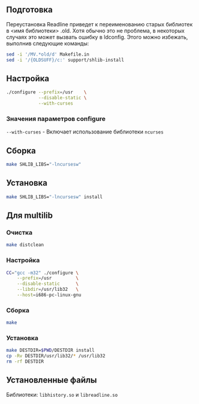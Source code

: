 <package-info :package="package" showsbu2></package-info>

<script>
		new Vue({
		el: '#main',
		data: { package: {} },
		mounted: function () {
				this.getPackage('readline');
		},
		methods: {
			getPackage: function(name) {
					getPackage(name)
					.then(response => this.package = response);
			},
		}
  })
</script>

## Подготовка

Переустановка Readline приведет к переименованию старых библиотек в <имя библиотеки> .old. Хотя обычно это не проблема, в некоторых случаях это может вызвать ошибку в ldconfig. Этого можно избежать, выполнив следующие команды: 

```bash
sed -i '/MV.*old/d' Makefile.in
sed -i '/{OLDSUFF}/c:' support/shlib-install
```

## Настройка


```bash
./configure --prefix=/usr    \
            --disable-static \
            --with-curses  
```

### Значения параметров configure

`--with-curses` - Включает использование библиотеки `ncurses`

## Сборка


```bash
make SHLIB_LIBS="-lncursesw" 
```

## Установка

```bash
make SHLIB_LIBS="-lncursesw" install
```
 
## Для multilib

### Очистка

```bash
make distclean
```

### Настройка

```bash
CC="gcc -m32" ./configure \
    --prefix=/usr         \
    --disable-static      \
    --libdir=/usr/lib32   \
    --host=i686-pc-linux-gnu
```

### Сборка 

```bash
make
```

### Установка

```bash
make DESTDIR=$PWD/DESTDIR install
cp -Rv DESTDIR/usr/lib32/* /usr/lib32
rm -rf DESTDIR
```

## Установленные файлы

Библиотеки: `libhistory.so` и `libreadline.so`
